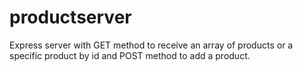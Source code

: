# productserver
Express server with GET method to receive an array of products or a specific product by id and POST method to add a product. 

